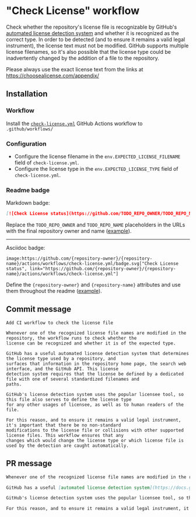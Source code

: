 # "Check License" workflow

Check whether the repository's license file is recognizable by GitHub's [automated license detection system](https://docs.github.com/repositories/managing-your-repositorys-settings-and-features/customizing-your-repository/licensing-a-repository#detecting-a-license) and whether it is recognized as the correct type. In order to be detected (and to ensure it remains a valid legal instrument), the license text must not be modified. GitHub supports multiple license filenames, so it's also possible that the license type could be inadvertently changed by the addition of a file to the repository.

Please always use the exact license text from the links at https://choosealicense.com/appendix/

## Installation

### Workflow

Install the [`check-license.yml`](check-license.yml) GitHub Actions workflow to `.github/workflows/`

### Configuration

- Configure the license filename in the `env.EXPECTED_LICENSE_FILENAME` field of `check-license.yml`.
- Configure the license type in the `env.EXPECTED_LICENSE_TYPE` field of `check-license.yml`.

### Readme badge

Markdown badge:

```markdown
[![Check License status](https://github.com/TODO_REPO_OWNER/TODO_REPO_NAME/actions/workflows/check-license.yml/badge.svg)](https://github.com/TODO_REPO_OWNER/TODO_REPO_NAME/actions/workflows/check-license.yml)
```

Replace the `TODO_REPO_OWNER` and `TODO_REPO_NAME` placeholders in the URLs with the final repository owner and name ([example](https://raw.githubusercontent.com/arduino-libraries/ArduinoIoTCloud/master/README.md)).

---

Asciidoc badge:

```adoc
image:https://github.com/{repository-owner}/{repository-name}/actions/workflows/check-license.yml/badge.svg["Check License status", link="https://github.com/{repository-owner}/{repository-name}/actions/workflows/check-license.yml"]
```

Define the `{repository-owner}` and `{repository-name}` attributes and use them throughout the readme ([example](https://raw.githubusercontent.com/arduino-libraries/WiFiNINA/master/README.adoc)).

## Commit message

```
Add CI workflow to check the license file

Whenever one of the recognized license file names are modified in the repository, the workflow runs to check whether the
license can be recognized and whether it is of the expected type.

GitHub has a useful automated license detection system that determines the license type used by a repository, and
surfaces that information in the repository home page, the search web interface, and the GitHub API. This license
detection system requires that the license be defined by a dedicated file with one of several standardized filenames and
paths.

GitHub's license detection system uses the popular licensee tool, so this file also serves to define the license type
for any other usages of licensee, as well as to human readers of the file.

For this reason, and to ensure it remains a valid legal instrument, it's important that there be no non-standard
modifications to the license file or collisions with other supported license files. This workflow ensures that any
changes which would change the license type or which license file is used by the detection are caught automatically.
```

## PR message

```markdown
Whenever one of the recognized license file names are modified in the repository, the workflow runs [licensee](https://github.com/licensee/licensee) to check whether the license can be recognized and whether it is of the expected type.

GitHub has a useful [automated license detection system](https://docs.github.com/repositories/managing-your-repositorys-settings-and-features/customizing-your-repository/licensing-a-repository#detecting-a-license) that determines the license type used by a repository, and surfaces that information in the repository home page, the search web interface, and the GitHub API. This license detection system requires that the license be defined by a dedicated file with one of several standardized filenames and paths.

GitHub's license detection system uses the popular licensee tool, so this file also serves to define the license type for any other usages of licensee, as well as to human readers of the file.

For this reason, and to ensure it remains a valid legal instrument, it's important that there be no non-standard modifications to the license file or collisions with other supported license files. This workflow ensures that any changes which would change the license type or which license file is used by the detection are caught automatically.
```
